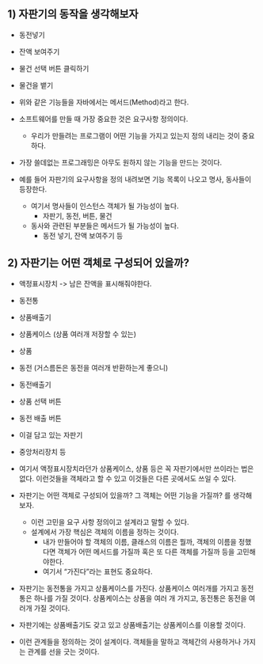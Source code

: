 ## 1) 자판기의 동작을 생각해보자
- 동전넣기
- 잔액 보여주기
- 물건 선택 버튼 클릭하기
- 물건을 뱉기

- 위와 같은 기능들을 자바에서는 메서드(Method)라고 한다.

- 소프트웨어를 만들 때 가장 중요한 것은 요구사항 정의이다.
	- 우리가 만들려는 프로그램이 어떤 기능을 가지고 있는지 정의 내리는 것이 중요하다.
- 가장 쓸데없는 프로그래밍은 아무도 원하지 않는 기능을 만드는 것이다.

- 예를 들어 자판기의 요구사항을 정의 내려보면 기능 목록이 나오고 명사, 동사들이 등장한다.
	- 여기서 명사들이 인스턴스 객체가 될 가능성이 높다.
		- 자판기, 동전, 버튼, 물건
	- 동사와 관련된 부분들은 메서드가 될 가능성이 높다.
		- 동전 넣기, 잔액 보여주기 등

## 2) 자판기는 어떤 객체로 구성되어 있을까?
- 액정표시장치 -> 남은 잔액을 표시해줘야한다.
- 동전통
- 상품배출기
- 상품케이스 (상품 여러개 저장할 수 있는)
- 상품
- 동전 (거스름돈은 동전을 여러개 반환하는게 좋으니)
- 동전배출기
- 상품 선택 버튼
- 동전 배출 버튼
- 이걸 담고 있는 자판기
- 중앙처리장치 등

- 여기서 액정표시장치라던가 상품케이스, 상품 등은 꼭 자판기에서만 쓰이라는 법은 없다. 이런것들을 객체라고 할 수 있고 이것들은 다른 곳에서도 쓰일 수 있다.
- 자판기는 어떤 객체로 구성되어 있을까? 그 객체는 어떤 기능을 가질까? 를 생각해보자.
	- 이런 고민을 요구 사항 정의이고 설계라고 말할 수 있다.
	- 설계에서 가장 핵심은 객체의 이름을 정하는 것이다.
		- 내가 만들어야 할 객체의 이름, 클래스의 이름은 뭘까, 객체의 이름을 정했다면 객체가 어떤 메서드를 가질까 혹은 또 다른 객체를 가질까 등을 고민해야한다.
		- 여기서 “가진다”라는 표현도 중요하다.
- 자판기는 동전통을 가지고 상품케이스를 가진다. 상품케이스 여러개를 가지고 동전통은 하나를 가질 것이다. 상품케이스는 상품을 여러 개 가지고, 동전통은 동전을 여러개 가질 것이다.
- 자판기에는 상품배출기도 갖고 있고 상품배출기는 상품케이스를 이용할 것이다.
- 이런 관계들을 정의하는 것이 설계이다. 객체들을 말하고 객체간의 사용하거나 가지는 관계를 선을 긋는 것이다.


